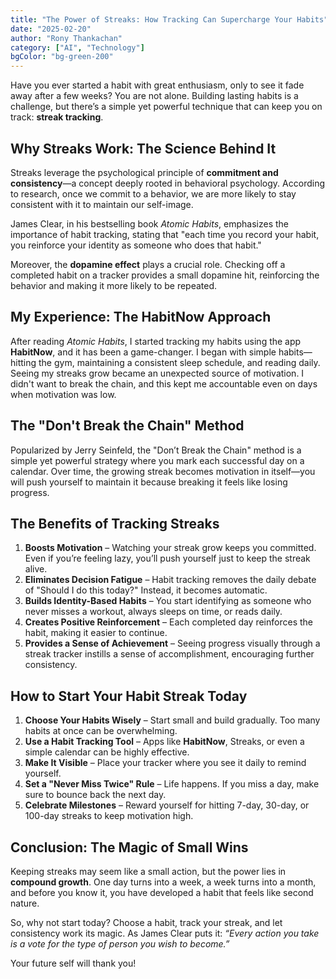 ```yaml
---
title: "The Power of Streaks: How Tracking Can Supercharge Your Habits"
date: "2025-02-20"
author: "Rony Thankachan"
category: ["AI", "Technology"]
bgColor: "bg-green-200"
---
```


Have you ever started a habit with great enthusiasm, only to see it fade away after a few weeks? You are not alone. Building lasting habits is a challenge, but there’s a simple yet powerful technique that can keep you on track: **streak tracking**.

## Why Streaks Work: The Science Behind It

Streaks leverage the psychological principle of **commitment and consistency**—a concept deeply rooted in behavioral psychology. According to research, once we commit to a behavior, we are more likely to stay consistent with it to maintain our self-image.

James Clear, in his bestselling book _Atomic Habits_, emphasizes the importance of habit tracking, stating that "each time you record your habit, you reinforce your identity as someone who does that habit."

Moreover, the **dopamine effect** plays a crucial role. Checking off a completed habit on a tracker provides a small dopamine hit, reinforcing the behavior and making it more likely to be repeated.

## My Experience: The HabitNow Approach

After reading _Atomic Habits_, I started tracking my habits using the app **HabitNow**, and it has been a game-changer. I began with simple habits—hitting the gym, maintaining a consistent sleep schedule, and reading daily. Seeing my streaks grow became an unexpected source of motivation. I didn't want to break the chain, and this kept me accountable even on days when motivation was low.

## The "Don't Break the Chain" Method

Popularized by Jerry Seinfeld, the "Don’t Break the Chain" method is a simple yet powerful strategy where you mark each successful day on a calendar. Over time, the growing streak becomes motivation in itself—you will push yourself to maintain it because breaking it feels like losing progress.

## The Benefits of Tracking Streaks

1. **Boosts Motivation** – Watching your streak grow keeps you committed. Even if you’re feeling lazy, you’ll push yourself just to keep the streak alive.
2. **Eliminates Decision Fatigue** – Habit tracking removes the daily debate of "Should I do this today?" Instead, it becomes automatic.
3. **Builds Identity-Based Habits** – You start identifying as someone who never misses a workout, always sleeps on time, or reads daily.
4. **Creates Positive Reinforcement** – Each completed day reinforces the habit, making it easier to continue.
5. **Provides a Sense of Achievement** – Seeing progress visually through a streak tracker instills a sense of accomplishment, encouraging further consistency.

## How to Start Your Habit Streak Today

1. **Choose Your Habits Wisely** – Start small and build gradually. Too many habits at once can be overwhelming.
2. **Use a Habit Tracking Tool** – Apps like **HabitNow**, Streaks, or even a simple calendar can be highly effective.
3. **Make It Visible** – Place your tracker where you see it daily to remind yourself.
4. **Set a "Never Miss Twice" Rule** – Life happens. If you miss a day, make sure to bounce back the next day.
5. **Celebrate Milestones** – Reward yourself for hitting 7-day, 30-day, or 100-day streaks to keep motivation high.

## Conclusion: The Magic of Small Wins

Keeping streaks may seem like a small action, but the power lies in **compound growth**. One day turns into a week, a week turns into a month, and before you know it, you have developed a habit that feels like second nature.

So, why not start today? Choose a habit, track your streak, and let consistency work its magic. As James Clear puts it: _“Every action you take is a vote for the type of person you wish to become.”_

Your future self will thank you!
